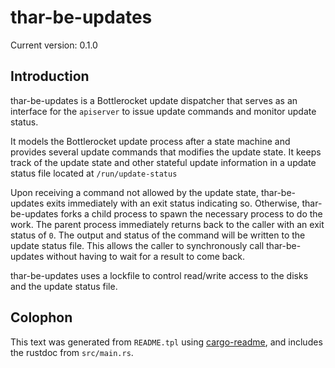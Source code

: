 # thar-be-updates

Current version: 0.1.0

## Introduction

thar-be-updates is a Bottlerocket update dispatcher that serves as an interface for the `apiserver` to issue update commands and monitor update status.

It models the Bottlerocket update process after a state machine and provides several update commands that modifies the update state.
It keeps track of the update state and other stateful update information in a update status file located at `/run/update-status`

Upon receiving a command not allowed by the update state, thar-be-updates exits immediately with an exit status indicating so.
Otherwise, thar-be-updates forks a child process to spawn the necessary process to do the work.
The parent process immediately returns back to the caller with an exit status of `0`.
The output and status of the command will be written to the update status file.
This allows the caller to synchronously call thar-be-updates without having to wait for a result to come back.

thar-be-updates uses a lockfile to control read/write access to the disks and the update status file.


## Colophon

This text was generated from `README.tpl` using [cargo-readme](https://crates.io/crates/cargo-readme), and includes the rustdoc from `src/main.rs`.